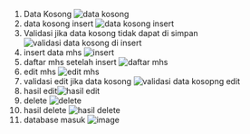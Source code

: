 1. Data Kosong ![data kosong](https://github.com/user-attachments/assets/3882df3f-9d4d-449e-84d6-1ef73454ac86)
2. data kosong insert ![data kosong insert](https://github.com/user-attachments/assets/6b0e31a0-07d5-433c-a566-582ea3340767)
3. Validasi jika data kosong tidak dapat di simpan ![validasi data kosong di insert](https://github.com/user-attachments/assets/d004bfb9-6efc-4533-a6fd-ac857e467269)
4. insert data mhs ![insert](https://github.com/user-attachments/assets/e0baf254-7feb-40c7-92e1-002b5d814f34)
5. daftar mhs setelah insert ![daftar mhs](https://github.com/user-attachments/assets/1f33861d-10f0-40ff-b4e0-2761efa50063)
6. edit mhs ![edit mhs](https://github.com/user-attachments/assets/3c3ba696-0a71-444c-8749-672e99158501)
7. validasi edit jika data kosong ![validasi data kosopng edit](https://github.com/user-attachments/assets/52e77919-dc8d-48f2-834f-32b61be3bf02)
8. hasil edit![hasil edit](https://github.com/user-attachments/assets/241e088d-226b-495f-9b17-058ab6d9267e)
9. delete ![delete](https://github.com/user-attachments/assets/93ccbff6-9735-4e8e-84a3-e211404002b1)
10. hasil delete ![hasil delete](https://github.com/user-attachments/assets/2faa668f-d17b-4dad-87ca-bb19a63e2e48)
11. database masuk ![image](https://github.com/user-attachments/assets/6ff33d4a-02fa-48b8-9efb-36bbc976ee52)










